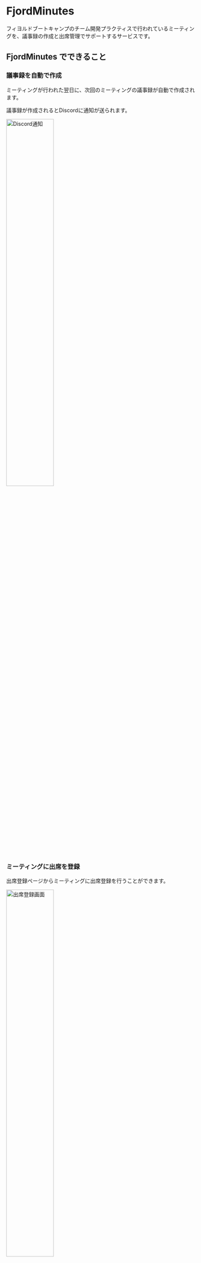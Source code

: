 # FjordMinutes
フィヨルドブートキャンプのチーム開発プラクティスで行われているミーティングを、議事録の作成と出席管理でサポートするサービスです。

## FjordMinutes でできること
### 議事録を自動で作成
ミーティングが行われた翌日に、次回のミーティングの議事録が自動で作成されます。

議事録が作成されるとDiscordに通知が送られます。

<img width="50%" alt="Discord通知" src="https://github.com/user-attachments/assets/02c0b33a-1991-44a4-9491-e69245054040">

### ミーティングに出席を登録
出席登録ページからミーティングに出席登録を行うことができます。

<img width="50%" alt="出席登録画面" src="https://github.com/user-attachments/assets/b7ad9d66-6ed5-46ff-9b77-ba3ab48d680a">

チームメンバーの出席は記録され、一覧で確認することが可能です。

<img width="50%" alt="チームメンバーの全出席" src="https://github.com/user-attachments/assets/d1a0f2a8-4f2c-40f1-82e2-6ade24573eb0">

### 議事録を編集
議事録の内容を編集することができます(管理者とチームメンバーで編集できる内容は異なります)。

<img width="50%" alt="議事録編集画面" src="https://i.gyazo.com/4bd955b793702ae27d59ae3361926a3e.gif">

### 議事録をGitHub Wikiに反映
管理者は議事録をGitHubリポジトリのWikiに反映させることが可能です。

<img width="50%" alt="GitHubWikiにエクスポートするボタン" src="https://github.com/user-attachments/assets/fc82e505-3cbc-409d-bebb-c748d3219f12">

## インストールと起動
以下のコマンドで、アプリのセットアップとサーバーの起動を行うことができます。

```
$ git clone https://github.com/Kassy0220/fjord-minutes.git
$ cd fjord-minutes
$ bin/setup
$ bin/dev
```

http://localhost:3000/ にアクセスすると、アプリのトップページが表示されます。

### リアルタイム反映機能
議事録編集ページでは、議事録を変更するとそれが他のブラウザ上でもリアルタイムで反映されるようになっています。

この機能を利用するためにはRedisが必要となります。

Redisのインストールと起動方法については、以下のページを参考にしてください。

[Install Redis \| Docs](https://redis.io/docs/latest/operate/oss_and_stack/install/install-redis/)

## Lint
以下のコマンドでLinterを実行することができます。
```
$ bin/run_lint
```

実行されるLinterは次の通りです。
- Ruby
  - rubocop
  - erb_lint
- JavaScript
  - eslint
  - prettier

## Test
以下のコマンドでテストを実行することが可能です。
```
$ bin/rspec
```

## 環境変数
アプリ内では以下の環境変数が利用されます。

| 環境変数名                   | 説明                                                                    | 
| ---------------------------- |-----------------------------------------------------------------------| 
| AUTH_APP_ID                  | GitHub上で作成したOAthアプリのClient ID                                         | 
| AUTH_APP_SECRET              | GitHub上で作成したOAthアプリのClient secrets                                    | 
| KOMAGATA_EMAIL               | 管理者のGitHubアカウントのメールアドレスその1                                            | 
| MACHIDA_EMAIL                | 管理者のGitHubアカウントのメールアドレスその2                                            | 
| KASSY_EMAIL                  | 管理者のGitHubアカウントのメールアドレスその3                                            | 
| BOOTCAMP_WIKI_URL            | [bootcampアプリのWikiリポジトリ](https://github.com/fjordllc/bootcamp/wiki)のURL | 
| AGENT_WIKI_URL               | [agentアプリのWikiリポジトリ](https://github.com/fjordllc/agent/wiki)のURL      | 
| GITHUB_USER_NAME             | 議事録をコミットするGitHubアカウントのユーザー名                                           | 
| GITHUB_USER_EMAIL            | 議事録をコミットするGitHubアカウントのメールアドレス                                         | 
| GITHUB_ACCESS_TOKEN          | GitHubアクセストークン                                                        | 
| RAILS_COURSE_CHANNEL_URL     | Discordの`チーム開発-bootcamp`チャンネルのWebhook URL                             | 
| FRONT_END_COURSE_CHANNEL_URL | Discordの`チーム開発-agent`チャンネルのWebhook URL                                | 
| TEAM_MEMBER_ROLE_ID          | Discordの`スクラムチーム`ロールのID                                               | 

詳しくは[環境変数の詳細](https://github.com/Kassy0220/fjord-minutes/wiki/%E7%92%B0%E5%A2%83%E5%A4%89%E6%95%B0%E3%81%AE%E8%A9%B3%E7%B4%B0)を参照してください。

## 環境構築
- [Development環境でログインする方法](https://github.com/Kassy0220/fjord-minutes/wiki/Development%E7%92%B0%E5%A2%83%E3%81%A7%E3%83%AD%E3%82%B0%E3%82%A4%E3%83%B3%E3%81%99%E3%82%8B%E6%96%B9%E6%B3%95)

## 技術スタック
- Ruby 3.3.5
- Ruby on Rails 7.2.1
- jsbundling-rails
    - esbuild
- Hotwire
    - turbo-rails
- TailwindCSS
    - tailwindcss-rails
- React
- redis
- git
- PostgreSQL

### 認証
- Devise
- omniauth
- omniauth-github
- omniauth-rails_csrf_protection

### Linter/Formatter
- rubocop
- erb_lint
- eslint
- prettier

### テスト
- RSpec
- FactoryBot

### CI/CD
- GitHub Actions

### インフラ
- Heroku
